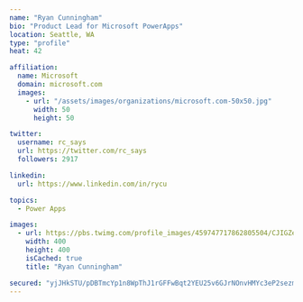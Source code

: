 ```yaml
---
name: "Ryan Cunningham"
bio: "Product Lead for Microsoft PowerApps"
location: Seattle, WA
type: "profile"
heat: 42

affiliation:
  name: Microsoft
  domain: microsoft.com
  images:
    - url: "/assets/images/organizations/microsoft.com-50x50.jpg"
      width: 50
      height: 50

twitter:
  username: rc_says
  url: https://twitter.com/rc_says
  followers: 2917

linkedin:
  url: https://www.linkedin.com/in/rycu

topics:
  - Power Apps

images:
  - url: https://pbs.twimg.com/profile_images/459747717862805504/CJIGZejd_400x400.png
    width: 400
    height: 400
    isCached: true
    title: "Ryan Cunningham"

secured: "yjJHkSTU/pDBTmcYp1n8WpThJ1rGFFwBqt2YEU25v6GJrNOnvHMYc3eP2sezmruOFmbHIODCa5IO4oOThSva4dJ7WQAG1NBtzKHrt6Ui7XmEBcrhqhhmAGD0UkjchlXXE8glZb9AcYi8dh8BlLW8qIANmoMH4QHRqeS4BJ5x0WCi7A9CcxXQ0uPUGwsfzHYjBirgqxSS2rz3uVDbPGMp4pKT6mzDynfGK1V/+jUaPhTQICTfRcUe2pzNL0zKrYbVMJ0kPLLdti5QGo28enx3lgawvTqgImeRLLPlE7x0v33rI/yb7NCfqsvmcpQNMxf9hpjhdgN/DSnkJjTtk8c7Yl5lHGPucnzuMilLzMZs4QRZCJYSrpuNWvnF+czo9datfE23Mjs8r+x3XwmpYsjVtN0LJPPaBTsPIyT7oMnKRJM=;rPHyIeldwKiAQHLodMOXsQ=="
---
```


